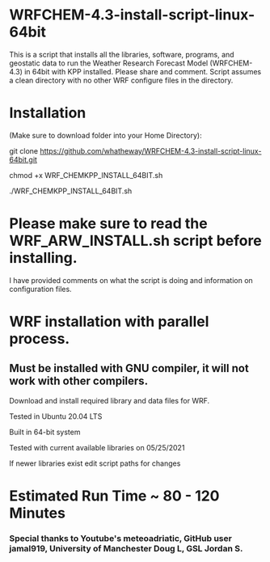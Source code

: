 # WRFCHEM-4.3-install-script-linux-64bit
This is a script that installs all the libraries, software, programs, and geostatic data to run the Weather Research Forecast Model (WRFCHEM-4.3) in 64bit with KPP installed. Please share and comment. Script assumes a clean directory with no other WRF configure files in the directory.

# Installation 
(Make sure to download folder into your Home Directory):

git clone https://github.com/whatheway/WRFCHEM-4.3-install-script-linux-64bit.git

chmod +x WRF_CHEMKPP_INSTALL_64BIT.sh

./WRF_CHEMKPP_INSTALL_64BIT.sh

# Please make sure to read the WRF_ARW_INSTALL.sh script before installing.  
I have provided comments on what the script is doing and information on configuration files.


# WRF installation with parallel process.
## Must be installed with GNU compiler, it will not work with other compilers.

Download and install required library and data files for WRF.

Tested in Ubuntu 20.04 LTS

Built in 64-bit system 

Tested with current available libraries on 05/25/2021

If newer libraries exist edit script paths for changes

# Estimated Run Time ~ 80 - 120 Minutes
### Special thanks to  Youtube's meteoadriatic, GitHub user jamal919, University of Manchester Doug L, GSL Jordan S.
